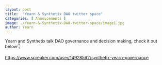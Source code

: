 ```yaml
---
layout: post
title:  "Yearn & Synthetix DAO twitter space"
categories: [ Annoucements ]
image: ./Yearn-&-Synthetix-DAO-twitter-space/image1.jpg
author: Yearn
---
```


Yearn and Synthetix talk DAO governance and decision making, check it out below👇

https://www.spreaker.com/user/14928562/synthetix-yearn-governance
